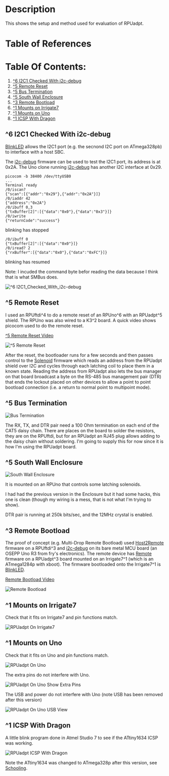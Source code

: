# Description

This shows the setup and method used for evaluation of RPUadpt.

# Table of References


# Table Of Contents:

1. [^6 I2C1 Checked With i2c-debug](#6-i2c1-checked-with-i2c-debug)
1. [^5 Remote Reset](#5-remote-reset)
1. [^5 Bus Termination](#5-bus-termination)
1. [^5 South Wall Enclosure](#5-south-wall-enclosure)
1. [^3 Remote Bootload](#3-remote-bootload)
1. [^1 Mounts on Irrigate7](#1-mounts-on-irrigate7)
1. [^1 Mounts on Uno](#1-mounts-on-uno)
1. [^1 ICSP With Dragon](#1-icsp-with-dragon)


## ^6 I2C1 Checked With i2c-debug

[BlinkLED] allows the I2C1 port (e.g. the secnond I2C port on ATmega328pb) to interface with a host SBC.

[BlinkLED]: https://github.com/epccs/RPUadpt/tree/master/BlinkLED

The [i2c-debug] firmware can be used to test the I2C1 port, its address is at 0x2A. The Uno clone running [i2c-debug] has another I2C interface at 0x29. 

[i2c-debug]: https://github.com/epccs/RPUno/tree/master/i2c-debug

```
picocom -b 38400 /dev/ttyUSB0
...
Terminal ready
/0/iscan?
{"scan":[{"addr":"0x29"},{"addr":"0x2A"}]}
/0/iaddr 42
{"address":"0x2A"}
/0/ibuff 0,3
{"txBuffer[2]":[{"data":"0x0"},{"data":"0x3"}]}
/0/iwrite
{"returnCode":"success"}
```

blinking has stopped

```
/0/ibuff 0
{"txBuffer[2]":[{"data":"0x0"}]}
/0/iread? 2
{"rxBuffer":[{"data":"0x0"},{"data":"0xFC"}]}
```

blinking has resumed

Note: I incuded the command byte befor reading the data because I think that is what SMBus does.

![^6 I2C1_Checked_With_i2c-debug](./RPUadpt^6_with_fwBlinkLED_UnoClone_with_i2c-debug.jpg "^6 I2C1 Checked With i2c-debug")


## ^5 Remote Reset

I used an RPUftdi^4 to do a remote reset of an RPUno^6 with an RPUadpt^5 shield. The RPUno was also wired to a K3^2 board. A quick video shows picocom used to do the remote reset. 

[^5 Remote Reset Video](http://rpubus.org/Video/RPUno%5E6_RPUadpt%5E5_RPUftdi%5E4_K3%5E2_RemoteReset.mp4 "^5 Remote Reset Video")

![^5 Remote Reset](./RPUadpt^5_RPUno^6_K3^2_RPUftdi^4_RemoteReset.jpg "^5 Remote Reset")

After the reset, the bootloader runs for a few seconds and then passes control to the [Solenoid] firmware which reads an address from the RPUadpt shield over I2C and cycles through each latching coil to place them in a known state. Reading the address from RPUadpt also lets the bus manager on that board broadcast a byte on the RS-485 bus management pair (DTR) that ends the lockout placed on other devices to allow a point to point bootload connection (i.e. a return to normal point to multipoint mode).

[Solenoid]: https://github.com/epccs/RPUno/tree/master/Solenoid


## ^5 Bus Termination

![Bus Termination](./14226^5_RPU_busTermination.jpg "Bus Termination")

The RX, TX, and DTR pair need a 100 Ohm termination on each end of the CAT5 daisy chain. There are places on the board to solder the resistors, they are on the RPUftdi, but for an RPUadpt an RJ45 plug allows adding to the daisy chain without soldering. I'm going to supply this for now since it is how I'm using the RPUadpt board.


## ^5 South Wall Enclosure

![South Wall Enclosure](./14226^5_SWallEnclWithRPUnoAndK3.jpg "South Wall Enclosure")

It is mounted on an RPUno that controls some latching solenoids. 

I had had the previous version in the Enclosure but it had some hacks, this one is clean (though my wiring is a mess, that is not what I'm trying to show).

DTR pair is running at 250k bits/sec, and the 12MHz crystal is enabled.


## ^3 Remote Bootload

The proof of concept (e.g. Multi-Drop Remote Bootload) used [Host2Remote] firmware on a RPUftdi^3 and [i2c-debug] on its bare metal MCU board (an OSEPP Uno R3 from fry's electronics). The remote device has [Remote] firmware on a RPUadpt^3 board mounted on an Irrigate7^1 (which is an ATmega1284p with xboot). The firmware bootloaded onto the Irrigate7^1 is [BlinkLED].

[Remote Bootload Video](http://rpubus.org/Video/14145%5E3_RPU_RemoteBootload.mp4 "Remote Bootload Video")

![Remote Bootload](./14226^3_RemoteBootload.jpg "Remote Bootload")

[Host2Remote]: https://github.com/epccs/RPUftdi/tree/master/Host2Remote
[Remote]: https://github.com/epccs/RPUadpt/tree/master/Remote
[BlinkLED]: https://github.com/epccs/Irrigate7/tree/master/BlinkLED
[i2c-debug]: https://github.com/epccs/RPUno/tree/master/i2c-debug


## ^1 Mounts on Irrigate7

Check that it fits on Irrigate7 and pin functions match.

![RPUadpt On Irrigate7](./14226^1_OnIrrigate7.jpg "RPUadpt On Irrigate7")


## ^1 Mounts on Uno

Check that it fits on Uno and pin functions match.

![RPUadpt On Uno](./14226^1_OnUno.jpg "RPUadpt On Uno")

The extra pins do not interfere with Uno.

![RPUadpt On Uno Show Extra Pins](./14226^1_OnUnoShowingExtraPins.jpg "RPUadpt On Uno Show Extra Pins")

The USB and power do not interfere with Uno (note USB has been removed after this version)

![RPUadpt On Uno USB View](./14226^1_OnUnoUSBView.jpg "RPUadpt On Uno USB View")


## ^1 ICSP With Dragon

A little blink program done in Atmel Studio 7 to see if the ATtiny1634 ICSP was working. 

![RPUadpt ICSP With Dragon](./14226^1_ICSPwithDragon.jpg "RPUadpt ICSP With Dragon")

Note the ATtiny1634 was changed to ATmega328p after this version, see [Schooling](../Schooling).


